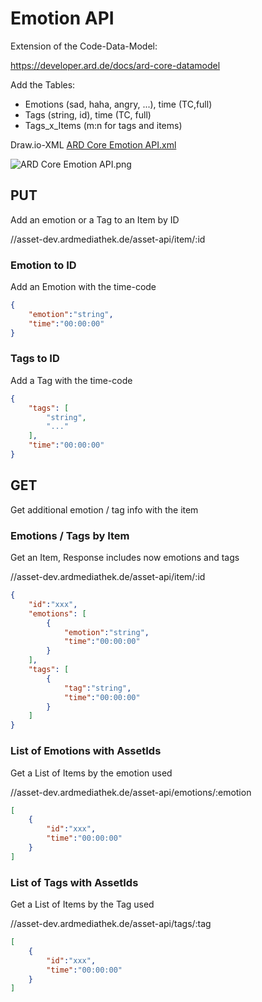 # Emotion API

Extension of the Code-Data-Model:

https://developer.ard.de/docs/ard-core-datamodel

Add the Tables:

+ Emotions (sad, haha, angry, ...), time (TC,full)
+ Tags (string, id), time (TC, full)
+ Tags_x_Items (m:n for tags and items)

Draw.io-XML
[ARD Core Emotion API.xml](:/034f08045e99499cb0fd0c902aa62f23)

![ARD Core Emotion API.png](:/3c437f17f1ee4bb09b29be3323ac5f9b)

## PUT

Add an emotion or a Tag to an Item by ID

//asset-dev.ardmediathek.de/asset-api/item/:id

### Emotion to ID

Add an Emotion with the time-code

```json
{
    "emotion":"string",
    "time":"00:00:00"
}
```

### Tags to ID

Add a Tag with the time-code

```json
{
    "tags": [
        "string",
        "..."
    ],
    "time":"00:00:00"
}
```

## GET

Get additional emotion / tag info with the item

### Emotions / Tags by Item

Get an Item, Response includes now emotions and tags

//asset-dev.ardmediathek.de/asset-api/item/:id

```json
{
    "id":"xxx",
    "emotions": [
        {
            "emotion":"string",
            "time":"00:00:00"
        }
    ],
    "tags": [
        {
            "tag":"string",
            "time":"00:00:00"
        }
    ]
}
```

### List of Emotions with AssetIds

Get a List of Items by the emotion used

//asset-dev.ardmediathek.de/asset-api/emotions/:emotion

```json
[
    {
        "id":"xxx",
        "time":"00:00:00"
    }
]
```

### List of Tags with AssetIds

Get a List of Items by the Tag used

//asset-dev.ardmediathek.de/asset-api/tags/:tag

```json
[
    {
        "id":"xxx",
        "time":"00:00:00"
    }
]
```